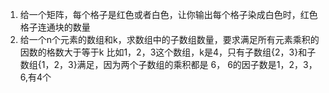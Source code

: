 1. 给一个矩阵，每个格子是红色或者白色，让你输出每个格子染成白色时，红色格子连通块的数量
2. 给一个n个元素的数组和k，求数组中的子数组数量，要求满足所有元素乘积的因数的格数大于等于k
	比如1，2，3这个数组，k是4，只有子数组{2，3}和子数组{1，2，3}满足，因为两个子数组的乘积都是 6， 6的因子数是1，2，3，6,有4个